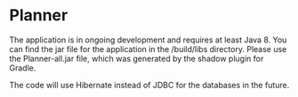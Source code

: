# Planner

The application is in ongoing development and requires at least Java 8. You can find the jar file for the application in the /build/libs directory. Please use the Planner-all.jar file, which was generated by the shadow plugin for Gradle.

The code will use Hibernate instead of JDBC for the databases in the future. 
